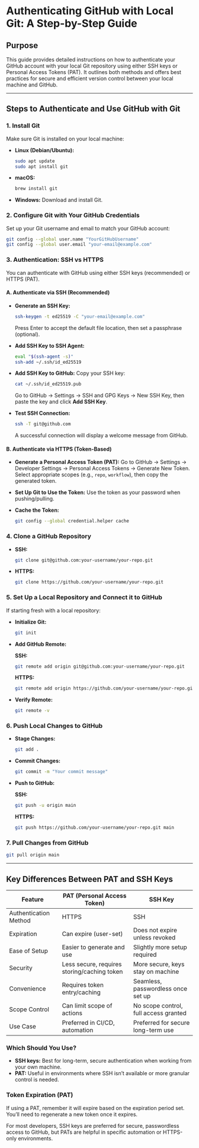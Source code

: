 
# Authenticating GitHub with Local Git: A Step-by-Step Guide

## Purpose
This guide provides detailed instructions on how to authenticate your GitHub account with your local Git repository using either SSH keys or Personal Access Tokens (PAT). It outlines both methods and offers best practices for secure and efficient version control between your local machine and GitHub.

---

## Steps to Authenticate and Use GitHub with Git

### 1. Install Git
Make sure Git is installed on your local machine:

- **Linux (Debian/Ubuntu):**
  ```bash
  sudo apt update
  sudo apt install git
  ```

- **macOS:**
  ```bash
  brew install git
  ```

- **Windows:** Download and install Git.

### 2. Configure Git with Your GitHub Credentials
Set up your Git username and email to match your GitHub account:

```bash
git config --global user.name "YourGitHubUsername"
git config --global user.email "your-email@example.com"
```

### 3. Authentication: SSH vs HTTPS
You can authenticate with GitHub using either SSH keys (recommended) or HTTPS (PAT).

#### A. Authenticate via SSH (Recommended)

- **Generate an SSH Key:**
  ```bash
  ssh-keygen -t ed25519 -C "your-email@example.com"
  ```
  Press Enter to accept the default file location, then set a passphrase (optional).

- **Add SSH Key to SSH Agent:**
  ```bash
  eval "$(ssh-agent -s)"
  ssh-add ~/.ssh/id_ed25519
  ```

- **Add SSH Key to GitHub:**
  Copy your SSH key:
  ```bash
  cat ~/.ssh/id_ed25519.pub
  ```
  Go to GitHub -> Settings -> SSH and GPG Keys -> New SSH Key, then paste the key and click **Add SSH Key**.

- **Test SSH Connection:**
  ```bash
  ssh -T git@github.com
  ```
  A successful connection will display a welcome message from GitHub.

#### B. Authenticate via HTTPS (Token-Based)

- **Generate a Personal Access Token (PAT):**
  Go to GitHub -> Settings -> Developer Settings -> Personal Access Tokens -> Generate New Token.  
  Select appropriate scopes (e.g., `repo`, `workflow`), then copy the generated token.

- **Set Up Git to Use the Token:**
  Use the token as your password when pushing/pulling.

- **Cache the Token:**
  ```bash
  git config --global credential.helper cache
  ```

### 4. Clone a GitHub Repository

- **SSH:**
  ```bash
  git clone git@github.com:your-username/your-repo.git
  ```

- **HTTPS:**
  ```bash
  git clone https://github.com/your-username/your-repo.git
  ```

### 5. Set Up a Local Repository and Connect it to GitHub

If starting fresh with a local repository:

- **Initialize Git:**
  ```bash
  git init
  ```

- **Add GitHub Remote:**

  **SSH:**
  ```bash
  git remote add origin git@github.com:your-username/your-repo.git
  ```

  **HTTPS:**
  ```bash
  git remote add origin https://github.com/your-username/your-repo.git
  ```

- **Verify Remote:**
  ```bash
  git remote -v
  ```

### 6. Push Local Changes to GitHub

- **Stage Changes:**
  ```bash
  git add .
  ```

- **Commit Changes:**
  ```bash
  git commit -m "Your commit message"
  ```

- **Push to GitHub:**

  **SSH:**
  ```bash
  git push -u origin main
  ```

  **HTTPS:**
  ```bash
  git push https://github.com/your-username/your-repo.git main
  ```

### 7. Pull Changes from GitHub
```bash
git pull origin main
```

---

## Key Differences Between PAT and SSH Keys

| Feature             | PAT (Personal Access Token) | SSH Key                    |
|---------------------|-----------------------------|----------------------------|
| Authentication Method | HTTPS                       | SSH                        |
| Expiration           | Can expire (user-set)        | Does not expire unless revoked |
| Ease of Setup        | Easier to generate and use   | Slightly more setup required |
| Security             | Less secure, requires storing/caching token | More secure, keys stay on machine |
| Convenience          | Requires token entry/caching | Seamless, passwordless once set up |
| Scope Control        | Can limit scope of actions   | No scope control, full access granted |
| Use Case             | Preferred in CI/CD, automation | Preferred for secure long-term use |

### Which Should You Use?

- **SSH keys:** Best for long-term, secure authentication when working from your own machine.
- **PAT:** Useful in environments where SSH isn’t available or more granular control is needed.

### Token Expiration (PAT)

If using a PAT, remember it will expire based on the expiration period set. You’ll need to regenerate a new token once it expires.

For most developers, SSH keys are preferred for secure, passwordless access to GitHub, but PATs are helpful in specific automation or HTTPS-only environments.
